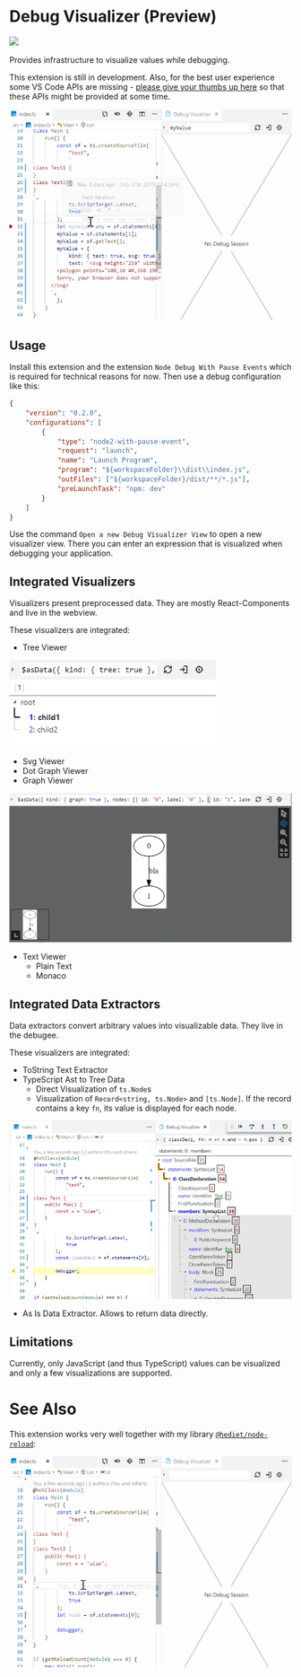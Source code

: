 # Debug Visualizer (Preview)

[![](https://img.shields.io/twitter/follow/hediet_dev.svg?style=social)](https://twitter.com/intent/follow?screen_name=hediet_dev)

Provides infrastructure to visualize values while debugging.

This extension is still in development. Also, for the best user experience some VS Code APIs are missing -
[please give your thumbs up here](https://github.com/microsoft/vscode/issues/78663) so that these APIs might be provided at some time.

![](docs/demo.gif)

## Usage

Install this extension and the extension `Node Debug With Pause Events`
which is required for technical reasons for now.
Then use a debug configuration like this:

```json
{
	"version": "0.2.0",
	"configurations": [
		{
			"type": "node2-with-pause-event",
			"request": "launch",
			"name": "Launch Program",
			"program": "${workspaceFolder}\\dist\\index.js",
			"outFiles": ["${workspaceFolder}/dist/**/*.js"],
			"preLaunchTask": "npm: dev"
		}
	]
}
```

Use the command `Open a new Debug Visualizer View` to open a new visualizer view.
There you can enter an expression that is visualized when debugging your application.

## Integrated Visualizers

Visualizers present preprocessed data.
They are mostly React-Components and live in the webview.

These visualizers are integrated:

-   Tree Viewer

![](./docs/tree-viewer.png)

-   Svg Viewer
-   Dot Graph Viewer
-   Graph Viewer

![](./docs/graph-viewer.png)

-   Text Viewer
    -   Plain Text
    -   Monaco

## Integrated Data Extractors

Data extractors convert arbitrary values into visualizable data.
They live in the debugee.

These visualizers are integrated:

-   ToString Text Extractor
-   TypeScript Ast to Tree Data
    -   Direct Visualization of `ts.Node`s
    -   Visualization of `Record<string, ts.Node>` and `[ts.Node]`. If the record contains a key `fn`, its value is displayed for each node.

![](./docs/ast-viewer.png)

-   As Is Data Extractor. Allows to return data directly.

## Limitations

Currently, only JavaScript (and thus TypeScript) values can be visualized and only a few visualizations are supported.

# See Also

This extension works very well together with my library [`@hediet/node-reload`](https://github.com/hediet/node-reload):

![](./docs/demo-hot.gif)
